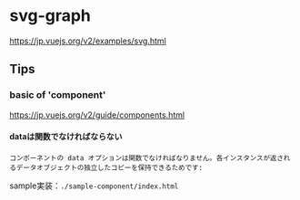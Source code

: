 # svg-graph
https://jp.vuejs.org/v2/examples/svg.html

## Tips
### basic of 'component'
https://jp.vuejs.org/v2/guide/components.html

#### dataは関数でなければならない
```
コンポーネントの data オプションは関数でなければなりません。各インスタンスが返されるデータオブジェクトの独立したコピーを保持できるためです:
```

sample実装：`./sample-component/index.html`
